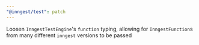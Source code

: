 ```yaml
---
"@inngest/test": patch
---
```


Loosen `InngestTestEngine`'s `function` typing, allowing for `InngestFunction`s from many different `inngest` versions to be passed
